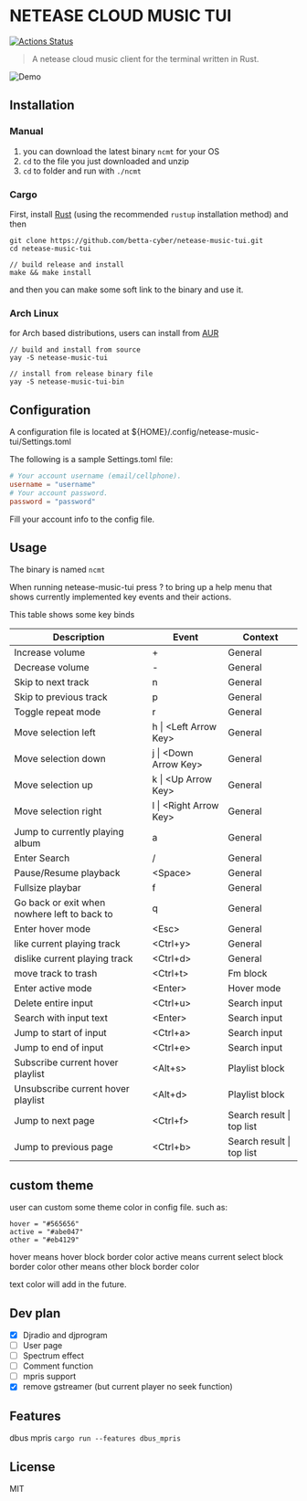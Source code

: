 # NETEASE CLOUD MUSIC TUI

[![Actions Status](https://github.com/betta-cyber/netease-music-tui/workflows/Continuous%20Integration/badge.svg)](https://github.com/betta-cyber/netease-music-tui/actions)

>A netease cloud music client for the terminal written in Rust.

![Demo](https://i.loli.net/2019/12/06/n6DCTS4cW2Z1dmH.gif)

## Installation

### Manual
1. you can download the latest binary  `ncmt` for your OS
2. `cd` to the file you just downloaded and unzip
3. `cd` to folder and run with `./ncmt`

### Cargo

First, install [Rust](https://www.rust-lang.org/tools/install) (using the recommended `rustup` installation method) and then
```
git clone https://github.com/betta-cyber/netease-music-tui.git
cd netease-music-tui

// build release and install
make && make install
```

and then you can make some soft link to the binary and use it.

### Arch Linux

for Arch based distributions, users can install from [AUR](https://aur.archlinux.org/packages/netease-music-tui)
```
// build and install from source
yay -S netease-music-tui 

// install from release binary file
yay -S netease-music-tui-bin 
```

## Configuration

A configuration file is located at ${HOME}/.config/netease-music-tui/Settings.toml

The following is a sample Settings.toml file:
```toml
# Your account username (email/cellphone).
username = "username"
# Your account password.
password = "password"
```
Fill your account info to the config file.

## Usage

The binary is named ```ncmt```

When running netease-music-tui press ? to bring up a help menu that shows currently implemented key events and their actions.

This table shows some key binds

| Description | Event | Context |
| ------------- | ---------------- | --------------- |
| Increase volume | + | General |
| Decrease volume | - | General |
| Skip to next track | n | General |
| Skip to previous track | p | General |
| Toggle repeat mode | r | General |
| Move selection left | h \| \<Left Arrow Key>  | General |
| Move selection down | j \| \<Down Arrow Key>  | General |
| Move selection up | k \| \<Up Arrow Key>  | General |
| Move selection right | l \| \<Right Arrow Key>  | General |
| Jump to currently playing album | a | General |
| Enter Search | / | General |
| Pause/Resume playback | \<Space> | General |
| Fullsize playbar | f | General |
| Go back or exit when nowhere left to back to | q | General |
| Enter hover mode | \<Esc>  | General |
| like current playing track | \<Ctrl+y> | General |
| dislike current playing track | \<Ctrl+d> | General |
| move track to trash | \<Ctrl+t> | Fm block |
| Enter active mode | \<Enter> | Hover mode |
| Delete entire input | \<Ctrl+u> | Search input |
| Search with input text | \<Enter>| Search input |
| Jump to start of input | \<Ctrl+a> | Search input |
| Jump to end of input | \<Ctrl+e> | Search input |
| Subscribe current hover playlist | \<Alt+s> | Playlist block |,
| Unsubscribe current hover playlist | \<Alt+d> | Playlist block |,
| Jump to next page | \<Ctrl+f> | Search result \| top list |
| Jump to previous page | \<Ctrl+b> | Search result \| top list |

## custom theme

user can custom some theme color in config file. such as:

```
hover = "#565656"
active = "#abe047"
other = "#eb4129"
```

hover means hover block border color
active means current select block border color
other means other block border color

text color will add in the future.

## Dev plan
- [x] Djradio and djprogram
- [ ] User page
- [ ] Spectrum effect
- [ ] Comment function
- [ ] mpris support
- [x] remove gstreamer (but current player no seek function)

## Features

dbus mpris
`cargo run --features dbus_mpris`

## License
MIT
